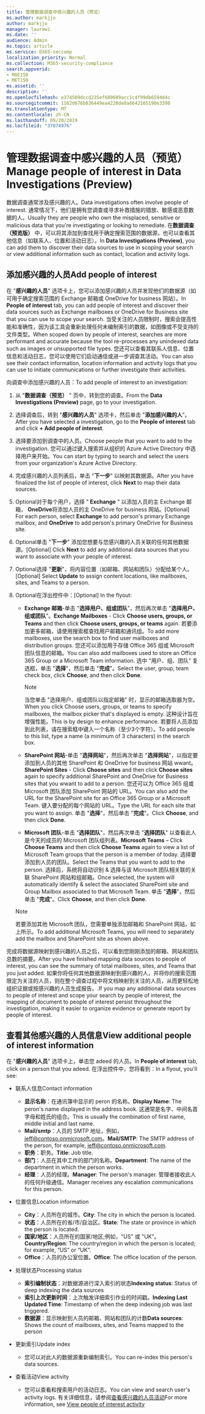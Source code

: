 ```yaml
---
title: 管理数据调查中感兴趣的人员（预览）
ms.author: markjjo
author: markjjo
manager: laurawi
ms.date: ''
audience: Admin
ms.topic: article
ms.service: O365-seccomp
localization_priority: Normal
ms.collection: M365-security-compliance
search.appverid:
- MOE150
- MET150
ms.assetid: ''
description: ''
ms.openlocfilehash: e374509dccd235ef689609acc1c4f99db6594d4c
ms.sourcegitcommit: 1162d676b036449ea4220de8a6642165190e3398
ms.translationtype: MT
ms.contentlocale: zh-CN
ms.lasthandoff: 09/20/2019
ms.locfileid: "37074976"
---
```

# <a name="manage-people-of-interest-in-data-investigations-preview"></a><span data-ttu-id="7c928-102">管理数据调查中感兴趣的人员（预览）</span><span class="sxs-lookup"><span data-stu-id="7c928-102">Manage people of interest in Data Investigations (Preview)</span></span>

<span data-ttu-id="7c928-103">数据调查通常涉及感兴趣的人。</span><span class="sxs-lookup"><span data-stu-id="7c928-103">Data investigations often involve people of interest.</span></span> <span data-ttu-id="7c928-104">通常情况下，他们是拥有您调查或寻求补救措施的错放、敏感或恶意数据的人。</span><span class="sxs-lookup"><span data-stu-id="7c928-104">Usually they are people who own the misplaced, sensitive or malicious data that you're investigating or looking to remediate.</span></span> <span data-ttu-id="7c928-105">在**数据调查（预览版）** 中，可以将其添加到查找用于确定搜索范围的数据源，也可以查看其他信息（如联系人、位置和活动日志）。</span><span class="sxs-lookup"><span data-stu-id="7c928-105">In **Data Investigations (Preview)**, you can add them to discover their data sources to use in scoping your search or view additional information such as contact, location and activity logs.</span></span> 


## <a name="add-people-of-interest"></a><span data-ttu-id="7c928-106">添加感兴趣的人员</span><span class="sxs-lookup"><span data-stu-id="7c928-106">Add people of interest</span></span>

<span data-ttu-id="7c928-107">在 "**感兴趣的人员**" 选项卡上，您可以添加感兴趣的人员并发现他们的数据源（如可用于确定搜索范围的 Exchange 邮箱或 OneDrive for business 网站）。</span><span class="sxs-lookup"><span data-stu-id="7c928-107">In **People of interest** tab, you can add people of interest and discover their data sources such as Exchange mailboxes or OneDrive for Business site that you can use to scope your search.</span></span> <span data-ttu-id="7c928-108">当受关注的人员限制时，搜索会提高性能和准确性，因为该工具会重新处理任何未编制索引的数据，如图像或不受支持的文件类型。</span><span class="sxs-lookup"><span data-stu-id="7c928-108">When scoped down by people of interest, searches are more performant and accurate because the tool re-processes any unindexed data such as images or unsupported file types.</span></span> <span data-ttu-id="7c928-109">您还可以查看其联系人信息、位置信息和活动日志，您可以使用它们启动通信或进一步调查其活动。</span><span class="sxs-lookup"><span data-stu-id="7c928-109">You can also see their contact information, location information and activity logs that you can use to initiate communications or further investigate their activities.</span></span> 

<span data-ttu-id="7c928-110">向调查中添加感兴趣的人员：</span><span class="sxs-lookup"><span data-stu-id="7c928-110">To add people of interest to an investigation:</span></span>

1. <span data-ttu-id="7c928-111">从 "**数据调查（预览）** " 页中，转到您的调查。</span><span class="sxs-lookup"><span data-stu-id="7c928-111">From the **Data Investigations (Preview)** page, go to your investigation.</span></span>
 
2. <span data-ttu-id="7c928-112">选择调查后，转到 "**感兴趣的人员**" 选项卡，然后单击 "**添加感兴趣的人**"。</span><span class="sxs-lookup"><span data-stu-id="7c928-112">After you have selected a investigation, go to the **People of interest** tab and click **+ Add people of interest**.</span></span> 
 
3. <span data-ttu-id="7c928-113">选择要添加到调查中的人员。</span><span class="sxs-lookup"><span data-stu-id="7c928-113">Choose people that you want to add to the investigation.</span></span> <span data-ttu-id="7c928-114">您可以通过键入搜索并从组织的 Azure Active Directory 中选择用户来开始。</span><span class="sxs-lookup"><span data-stu-id="7c928-114">You can start by typing to search and select the users from your organization's Azure Active Directory.</span></span>
 
4. <span data-ttu-id="7c928-115">完成感兴趣的人员列表后，单击 "**下一步**" 以映射其数据源。</span><span class="sxs-lookup"><span data-stu-id="7c928-115">After you have finalized the list of people of interest, click **Next** to map their data sources.</span></span> 

5. <span data-ttu-id="7c928-116">Optional对于每个用户，选择 " **Exchange** " 以添加人员的主 Exchange 邮箱， **OneDrive**将添加人员的主 OneDrive for business 网站。</span><span class="sxs-lookup"><span data-stu-id="7c928-116">[Optional] For each person, select **Exchange** to add person's primary Exchange mailbox, and **OneDrive** to add person's primary OneDrive for Business site.</span></span>

6. <span data-ttu-id="7c928-117">Optional单击 "**下一步**" 添加您想要与您感兴趣的人员关联的任何其他数据源。</span><span class="sxs-lookup"><span data-stu-id="7c928-117">[Optional] Click **Next** to add any additional data sources that you want to associate with your people of interest.</span></span>

7. <span data-ttu-id="7c928-118">Optional选择 "**更新**"，将内容位置（如邮箱、网站和团队）分配给某个人。</span><span class="sxs-lookup"><span data-stu-id="7c928-118">[Optional] Select **Update** to assign content locations, like mailboxes, sites, and Teams to a person.</span></span> 

8. <span data-ttu-id="7c928-119">Optional在浮出控件中：</span><span class="sxs-lookup"><span data-stu-id="7c928-119">[Optional] In the flyout:</span></span>
   
    -  <span data-ttu-id="7c928-120">**Exchange 邮箱**-单击 "**选择用户、组或团队**"，然后再次单击 "**选择用户、组或团队**"。</span><span class="sxs-lookup"><span data-stu-id="7c928-120">**Exchange Mailboxes** - Click **Choose users, groups, or Teams** and then click **Choose users, groups, or teams** again.</span></span> <span data-ttu-id="7c928-121">若要添加更多邮箱，请使用搜索框查找用户邮箱和通讯组。</span><span class="sxs-lookup"><span data-stu-id="7c928-121">To add more mailboxes, use the search box to find user mailboxes and distribution groups.</span></span> <span data-ttu-id="7c928-122">您还可以添加用于存储 Office 365 组或 Microsoft 团队信息的邮箱。</span><span class="sxs-lookup"><span data-stu-id="7c928-122">You can also add mailboxes used to store an Office 365 Group or a Microsoft Team information.</span></span> <span data-ttu-id="7c928-123">选中 "用户、组、团队" 复选框，单击 "**选择**"，然后单击 "**完成**"。</span><span class="sxs-lookup"><span data-stu-id="7c928-123">Select the user, group, team check box, click **Choose**, and then click **Done**.</span></span>

        > [!NOTE]
        > <span data-ttu-id="7c928-124">当您单击 "选择用户、组或团队以指定邮箱" 时，显示的邮箱选取器为空。</span><span class="sxs-lookup"><span data-stu-id="7c928-124">When you click Choose users, groups, or teams to specify mailboxes, the mailbox picker that's displayed is empty.</span></span> <span data-ttu-id="7c928-125">这种设计旨在增强性能。</span><span class="sxs-lookup"><span data-stu-id="7c928-125">This is by design to enhance performance.</span></span> <span data-ttu-id="7c928-126">若要将人员添加到此列表，请在搜索框中键入一个名称（至少3个字符）。</span><span class="sxs-lookup"><span data-stu-id="7c928-126">To add people to this list, type a name (a minimum of 3 characters) in the search box.</span></span>
     
     - <span data-ttu-id="7c928-127">**SharePoint 网站**-单击 "**选择网站**"，然后再次单击 "**选择网站**"，以指定要添加到人员的其他 SharePoint 和 OneDrive for business 网站 wwant。</span><span class="sxs-lookup"><span data-stu-id="7c928-127">**SharePoint Sites** - Click **Choose sites** and then click **Choose sites** again to specify additional SharePoint and OneDrive for Business sites that you wwant to add to a person.</span></span> <span data-ttu-id="7c928-128">您还可以为 Office 365 组或 Microsoft 团队添加 SharePoint 网站的 URL。</span><span class="sxs-lookup"><span data-stu-id="7c928-128">You can also add the URL for the SharePoint site for an Office 365 Group or a Microsoft Team.</span></span> <span data-ttu-id="7c928-129">键入要分配的每个网站的 URL。</span><span class="sxs-lookup"><span data-stu-id="7c928-129">Type the URL for each site that you want to assign.</span></span> <span data-ttu-id="7c928-130">单击 "**选择**"，然后单击 "**完成**"。</span><span class="sxs-lookup"><span data-stu-id="7c928-130">Click **Choose**, and then click **Done**.</span></span>
     - <span data-ttu-id="7c928-131">**Microsoft 团队**–单击 "**选择团队**"，然后再次单击 "**选择团队**" 以查看此人是今天的成员的 Microsoft 团队组列表。</span><span class="sxs-lookup"><span data-stu-id="7c928-131">**Microsoft Teams** – Click **Choose Teams** and then click **Choose Teams** again to view a list of Microsoft Team groups that the person is a member of today.</span></span> <span data-ttu-id="7c928-132">选择要添加到人员的团队。</span><span class="sxs-lookup"><span data-stu-id="7c928-132">Select the Teams that you want to add to the person.</span></span> <span data-ttu-id="7c928-133">选择后，系统将自动识别 & 选择与该 Microsoft 团队相关联的关联 SharePoint 网站和组邮箱。</span><span class="sxs-lookup"><span data-stu-id="7c928-133">Once selected, the system will automatically identify & select the associated SharePoint site and Group Mailbox associated to that Microsoft Team.</span></span> <span data-ttu-id="7c928-134">单击 "**选择**"，然后单击 "**完成**"。</span><span class="sxs-lookup"><span data-stu-id="7c928-134">Click **Choose**, and then click **Done**.</span></span>
        
      > [!NOTE]
      > <span data-ttu-id="7c928-135">若要添加其他 Microsoft 团队，您需要单独添加邮箱和 SharePoint 网站，如上所示。</span><span class="sxs-lookup"><span data-stu-id="7c928-135">To add additional Microsoft Teams, you will need to separately add the mailbox and SharePoint site as shown above.</span></span>

<span data-ttu-id="7c928-136">完成将数据源映射到感兴趣的人员之后，可以看到您刚刚添加的邮箱、网站和团队总数的摘要。</span><span class="sxs-lookup"><span data-stu-id="7c928-136">After you have finished mapping data sources to people of interest, you can see the summary of total mailboxes, sites, and Teams that you just added.</span></span> <span data-ttu-id="7c928-137">如果你将任何其他数据源映射到感兴趣的人，并将你的搜索范围限定为关注的人员，则在整个调查过程中将文档映射到关注的人员，从而更轻松地组织证据或按感兴趣的人员生成报告。.</span><span class="sxs-lookup"><span data-stu-id="7c928-137">If you map any additional data sources to people of interest and scope your search by people of interest, the mapping of document to people of interest persist throughout the investigation, making it easier to organize evidence or generate report by people of interest.</span></span> 

## <a name="view-additional-people-of-interest-information"></a><span data-ttu-id="7c928-138">查看其他感兴趣的人员信息</span><span class="sxs-lookup"><span data-stu-id="7c928-138">View additional people of interest information</span></span>

<span data-ttu-id="7c928-139">在 "**感兴趣的人员**" 选项卡上，单击您 adeed 的人员。</span><span class="sxs-lookup"><span data-stu-id="7c928-139">In **People of interest** tab, click on a person that you adeed.</span></span> <span data-ttu-id="7c928-140">在浮出控件中，您将看到：</span><span class="sxs-lookup"><span data-stu-id="7c928-140">In a flyout, you'll see:</span></span>

- <span data-ttu-id="7c928-141">联系人信息</span><span class="sxs-lookup"><span data-stu-id="7c928-141">Contact information</span></span>

  - <span data-ttu-id="7c928-142">**显示名称**：在通讯簿中显示的 peron 的名称。</span><span class="sxs-lookup"><span data-stu-id="7c928-142">**Display Name**: The peron's name displayed in the address book.</span></span> <span data-ttu-id="7c928-143">这通常是名字、中间名首字母和姓氏的组合。</span><span class="sxs-lookup"><span data-stu-id="7c928-143">This is usually the combination of first name, middle initial and last name.</span></span>
  - <span data-ttu-id="7c928-144">**Mail/smtp**：人员的 SMTP 地址，例如，jeff@contoso.onmicrosoft.com。</span><span class="sxs-lookup"><span data-stu-id="7c928-144">**Mail/SMTP**: The SMTP address of the person, for example, jeff@contoso.onmicrosoft.com.</span></span>  
  - <span data-ttu-id="7c928-145">**职务**：职务。</span><span class="sxs-lookup"><span data-stu-id="7c928-145">**Title**: Job title.</span></span>
  - <span data-ttu-id="7c928-146">**部门**：人员在其中工作的部门的名称。</span><span class="sxs-lookup"><span data-stu-id="7c928-146">**Department**: The name of the department in which the person works.</span></span>
  - <span data-ttu-id="7c928-147">**经理**：人员的经理。</span><span class="sxs-lookup"><span data-stu-id="7c928-147">**Manager**: The person's manager.</span></span> <span data-ttu-id="7c928-148">管理者接收此人的任何升级通信。</span><span class="sxs-lookup"><span data-stu-id="7c928-148">Manager receives any escalation communications for this person.</span></span>
  
- <span data-ttu-id="7c928-149">位置信息</span><span class="sxs-lookup"><span data-stu-id="7c928-149">Location information</span></span>

  - <span data-ttu-id="7c928-150">**City**：人员所在的城市。</span><span class="sxs-lookup"><span data-stu-id="7c928-150">**City**: The city in which the person is located.</span></span>
  - <span data-ttu-id="7c928-151">**状态**：人员所在的省/市/自治区。</span><span class="sxs-lookup"><span data-stu-id="7c928-151">**State**: The state or province in which the person is located.</span></span>
  - <span data-ttu-id="7c928-152">**国家/地区**：人员所在的国家/地区;例如，"US" 或 "UK"。</span><span class="sxs-lookup"><span data-stu-id="7c928-152">**Country/Region**: The country/region in which the person is located; for example, “US” or “UK”.</span></span>
  - <span data-ttu-id="7c928-153">**Office**：人员的办公室位置。</span><span class="sxs-lookup"><span data-stu-id="7c928-153">**Office**: The office location of the person.</span></span>

- <span data-ttu-id="7c928-154">处理状态</span><span class="sxs-lookup"><span data-stu-id="7c928-154">Processing status</span></span>

  - <span data-ttu-id="7c928-155">**索引编制状态**：对数据源进行深入索引的状态</span><span class="sxs-lookup"><span data-stu-id="7c928-155">**Indexing status**: Status of deep indexing the data sources</span></span>
  - <span data-ttu-id="7c928-156">**索引上次更新时间**：上次触发详细索引作业的时间戳。</span><span class="sxs-lookup"><span data-stu-id="7c928-156">**Indexing Last Updated Time**: Timestamp of when the deep indexing job was last triggered.</span></span>
  - <span data-ttu-id="7c928-157">**数据源**：显示映射到人员的邮箱、网站和团队的计数</span><span class="sxs-lookup"><span data-stu-id="7c928-157">**Data sources**: Shows the count of mailboxes, sites, and Teams mapped to the person</span></span>

- <span data-ttu-id="7c928-158">更新索引</span><span class="sxs-lookup"><span data-stu-id="7c928-158">Update index</span></span>
    - <span data-ttu-id="7c928-159">您可以对此人的数据源重新编制索引。</span><span class="sxs-lookup"><span data-stu-id="7c928-159">You can re-index this person's data sources.</span></span> 

- <span data-ttu-id="7c928-160">查看活动</span><span class="sxs-lookup"><span data-stu-id="7c928-160">View activity</span></span> 

    - <span data-ttu-id="7c928-161">您可以查看和搜索用户的活动日志。</span><span class="sxs-lookup"><span data-stu-id="7c928-161">You can view and search user's activity logs.</span></span> <span data-ttu-id="7c928-162">有关详细信息，请参阅[查看感兴趣的人员活动](view-people-of-interest-activity.md)</span><span class="sxs-lookup"><span data-stu-id="7c928-162">For more information, see [View people of interest activity](view-people-of-interest-activity.md)</span></span> 
